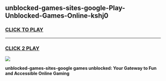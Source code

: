 
## unblocked-games-sites-google-Play-Unblocked-Games-Online-kshj0
<h3>
<a href="https://premium76.site?title=unblocked-games-sites-google&ref=25A">CLICK TO PLAY</a></h3>
<hr>

<h3>
<a href="https://premium76.site?title=unblocked-games-sites-google&ref=25A">CLICK 2 PLAY</a>
  
</h3>

<a href="https://premium76.site?title=unblocked-games-sites-google&ref=25A"><img src="https://clearcache.store/games.png"></a>


**unblocked-games-sites-google games unblocked: Your Gateway to Fun and Accessible Online Gaming**
